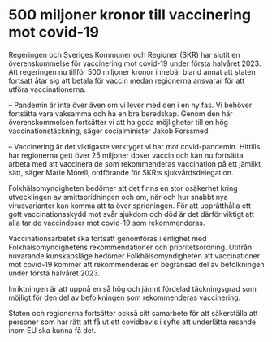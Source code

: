 # 500 miljoner kronor till vaccinering mot covid-19

Regeringen och Sveriges Kommuner och Regioner (SKR) har slutit en överenskommelse för vaccinering mot covid-19 under första halvåret 2023. Att regeringen nu tillför 500 miljoner kronor innebär bland annat att staten fortsatt åtar sig att betala för vaccin medan regionerna ansvarar för att utföra vaccinationerna.

– Pandemin är inte över även om vi lever med den i en ny fas. Vi behöver fortsätta vara vaksamma och ha en bra beredskap. Genom den här överenskommelsen fortsätter vi att ha goda möjligheter till en hög vaccinationstäckning, säger socialminister Jakob Forssmed.

– Vaccinering är det viktigaste verktyget vi har mot covid-pandemin. Hittills har regionerna gett över 25 miljoner doser vaccin och kan nu fortsätta arbeta med att vaccinera de som rekommenderas vaccination på ett jämlikt sätt, säger Marie Morell, ordförande för SKR:s sjukvårdsdelegation.

Folkhälsomyndigheten bedömer att det finns en stor osäkerhet kring utvecklingen av smittspridningen och om, när och hur snabbt nya virusvarianter kan komma att ta över spridningen. För att upprätthålla ett gott vaccinationsskydd mot svår sjukdom och död är det därför viktigt att alla tar de vaccindoser mot covid-19 som rekommenderas.

Vaccinationsarbetet ska fortsatt genomföras i enlighet med Folkhälsomyndighetens rekommendationer och prioritetsordning. Utifrån nuvarande kunskapsläge bedömer Folkhälsomyndigheten att vaccinationer mot covid-19 kommer att rekommenderas en begränsad del av befolkningen under första halvåret 2023.

Inriktningen är att uppnå en så hög och jämnt fördelad täckningsgrad som möjligt för den del av befolkningen som rekommenderas vaccinering.

Staten och regionerna fortsätter också sitt samarbete för att säkerställa att personer som har rätt att få ut ett covidbevis i syfte att underlätta resande inom EU ska kunna få det.

